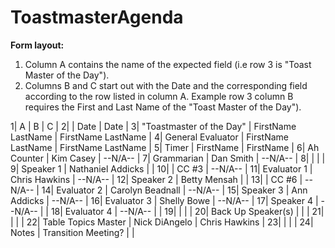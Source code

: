 # ToastmasterAgenda

**Form layout:**

1. Column A contains the name of the expected field (i.e row 3 is "Toast Master of the Day"). 
2. Columns B and C start out with the Date and the corresponding field according to the row listed in column A. Example row 3      column B requires the First and Last Name of the "Toast Master of the Day").


  1|            A              |         B              |         C            |
  2|                           |        Date            |        Date          |
  3| "Toastmaster of the Day"	 |   FirstName LastName	  |  FirstName LastName  |
  4| General Evaluator	       |   FirstName LastName	  |  FirstName LastName  |
  5| Timer	                   |   FirstName	          |       FirstName      |
  6| Ah Counter	               |   Kim Casey	          |        --N/A--       |
  7| Grammarian	               |   Dan Smith	          |        --N/A--       |
  8| 		                       |                        |                      |
  9| Speaker 1	               |   Nathaniel Addicks    |                      |
 10|                           |   CC #3	              |        --N/A--       |
 11|              Evaluator 1	 |   Chris Hawkins	      |        --N/A--       |
 12| Speaker 2	               |   Betty Mensah         |                      |
 13|                           |   CC #6 	              |        --N/A--       |
 14|              Evaluator 2	 |   Carolyn Beadnall	    |        --N/A--       |
 15| Speaker 3	               |   Ann Addicks 	        |        --N/A--       |
 16|              Evaluator 3	 |   Shelly Bowe	        |        --N/A--       |
 17| Speaker 4		             |   --N/A--              |                      |
 18|              Evaluator 4	 |   --N/A--              |                      |
 19|		                       |                        |                      |
 20| Back Up Speaker(s)		     |                        |                      |
 21|		                       |                        |                      |
 22| Table Topics Master	     |   Nick DiAngelo	      |      Chris Hawkins   |
 23|		                       |                        |                      |
 24| Notes		                 |   Transition Meeting?  |                      |
